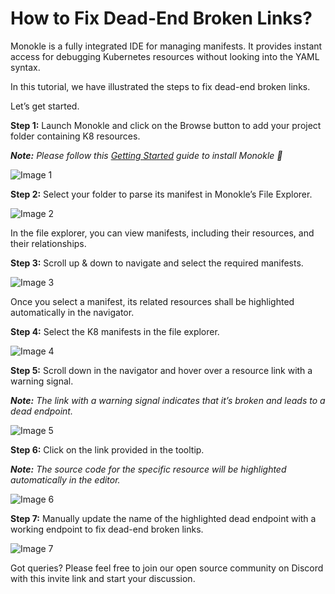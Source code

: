 # How to Fix Dead-End Broken Links?

Monokle is a fully integrated IDE for managing manifests. It provides instant access for debugging Kubernetes resources
without looking into the YAML syntax.

In this tutorial, we have illustrated the steps to fix dead-end broken links.

Let’s get started.

**Step 1:** Launch Monokle and click on the Browse button to add your project folder containing K8 resources.

<em>**Note:** Please follow this [Getting Started](../getting-started.md) guide to install Monokle 🚀</em>

![Image 1](img/imaged-1.png)

**Step 2:** Select your folder to parse its manifest in Monokle’s File Explorer.

![Image 2](img/imaged-2.png)

In the file explorer, you can view manifests, including their resources, and their relationships.

**Step 3:** Scroll up & down to navigate and select the required manifests.

![Image 3](img/imaged-3.gif)

Once you select a manifest, its related resources shall be highlighted automatically in the navigator.

**Step 4:** Select the K8 manifests in the file explorer.

![Image 4](img/imaged-4.png)

**Step 5:** Scroll down in the navigator and hover over a resource link with a warning signal.

<em>**Note:** The link with a warning signal indicates that it’s broken and leads to a dead endpoint.</em>

![Image 5](img/imaged-5.png)

**Step 6:** Click on the link provided in the tooltip.

<em>**Note:** The source code for the specific resource will be highlighted automatically in the editor.</em>

![Image 6](img/imaged-6.png)

**Step 7:** Manually update the name of the highlighted dead endpoint with a working endpoint to fix dead-end broken
links.

![Image 7](img/imaged-7.png)

Got queries? Please feel free to join our open source community on Discord with this invite link and start your
discussion.

